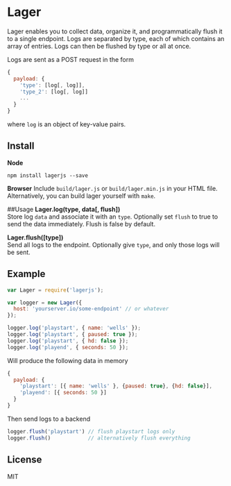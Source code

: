 # Lager
Lager enables you to collect data, organize it, and programmatically flush it to a single endpoint.  Logs are separated by type, each of which contains an array of entries.  Logs can then be flushed by type or all at once.

Logs are sent as a POST request in the form
```javascript
{
  payload: {
    'type': [log[, log]],
    'type_2': [log[, log]]
    ...
  }
}
```
where ```log``` is an object of key-value pairs.

## Install
**Node**
```
npm install lagerjs --save
```
**Browser**
Include ```build/lager.js``` or ```build/lager.min.js``` in your HTML file.  Alternatively, you can build lager yourself with ```make```.

##Usage
**Lager.log(type, data[, flush])**  
Store log ```data``` and associate it with an ```type```.  Optionally set ```flush``` to true to send the data immediately.  Flush is false by default.

**Lager.flush([type])**  
Send all logs to the endpoint.  Optionally give ```type```, and only those logs will be sent.

## Example
```javascript
var Lager = require('lagerjs');

var logger = new Lager({
  host: 'yourserver.io/some-endpoint' // or whatever
});

logger.log('playstart', { name: 'wells' });
logger.log('playstart', { paused: true });
logger.log('playstart', { hd: false });
logger.log('playend', { seconds: 50 });
```

Will produce the following data in memory
```javascript
{
  payload: {
    'playstart': [{ name: 'wells' }, {paused: true}, {hd: false}],
    'playend': [{ seconds: 50 }]
  }
}
```
Then send logs to a backend
```javascript
logger.flush('playstart') // flush playstart logs only
logger.flush()            // alternatively flush everything

```

## License
MIT
